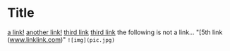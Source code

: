 # Title

[a link!](https://something.com)
[another link!](some-page.html)
[third link]()
[third link](www.google.com/test)
the following is not a link...
"[5th link (www.linklink.com)"
```![img](pic.jpg)```